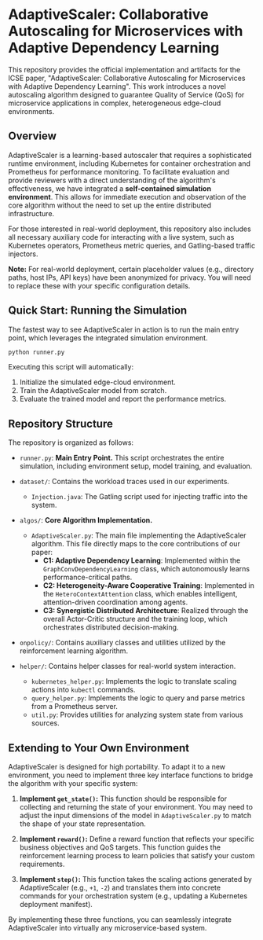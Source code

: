 # AdaptiveScaler: Collaborative Autoscaling for Microservices with Adaptive Dependency Learning

This repository provides the official implementation and artifacts for the ICSE paper, "AdaptiveScaler: Collaborative Autoscaling for Microservices with Adaptive Dependency Learning". This work introduces a novel autoscaling algorithm designed to guarantee Quality of Service (QoS) for microservice applications in complex, heterogeneous edge-cloud environments.

## Overview

AdaptiveScaler is a learning-based autoscaler that requires a sophisticated runtime environment, including Kubernetes for container orchestration and Prometheus for performance monitoring. To facilitate evaluation and provide reviewers with a direct understanding of the algorithm's effectiveness, we have integrated a **self-contained simulation environment**. This allows for immediate execution and observation of the core algorithm without the need to set up the entire distributed infrastructure.

For those interested in real-world deployment, this repository also includes all necessary auxiliary code for interacting with a live system, such as Kubernetes operators, Prometheus metric queries, and Gatling-based traffic injectors.

**Note:** For real-world deployment, certain placeholder values (e.g., directory paths, host IPs, API keys) have been anonymized for privacy. You will need to replace these with your specific configuration details.

## Quick Start: Running the Simulation

The fastest way to see AdaptiveScaler in action is to run the main entry point, which leverages the integrated simulation environment.

```bash
python runner.py
```

Executing this script will automatically:
1. Initialize the simulated edge-cloud environment.
2. Train the AdaptiveScaler model from scratch.
3. Evaluate the trained model and report the performance metrics.

## Repository Structure

The repository is organized as follows:

* `runner.py`: **Main Entry Point.** This script orchestrates the entire simulation, including environment setup, model training, and evaluation.

* `dataset/`: Contains the workload traces used in our experiments.
    * `Injection.java`: The Gatling script used for injecting traffic into the system.

* `algos/`: **Core Algorithm Implementation.**
    * `AdaptiveScaler.py`: The main file implementing the AdaptiveScaler algorithm. This file directly maps to the core contributions of our paper:
        * **C1: Adaptive Dependency Learning**: Implemented within the `GraphConvDependencyLearning` class, which autonomously learns performance-critical paths.
        * **C2: Heterogeneity-Aware Cooperative Training**: Implemented in the `HeteroContextAttention` class, which enables intelligent, attention-driven coordination among agents.
        * **C3: Synergistic Distributed Architecture**: Realized through the overall Actor-Critic structure and the training loop, which orchestrates distributed decision-making.

* `onpolicy/`: Contains auxiliary classes and utilities utilized by the reinforcement learning algorithm.

* `helper/`: Contains helper classes for real-world system interaction.
    * `kubernetes_helper.py`: Implements the logic to translate scaling actions into `kubectl` commands.
    * `query_helper.py`: Implements the logic to query and parse metrics from a Prometheus server.
    * `util.py`: Provides utilities for analyzing system state from various sources.

## Extending to Your Own Environment

AdaptiveScaler is designed for high portability. To adapt it to a new environment, you need to implement three key interface functions to bridge the algorithm with your specific system:

1.  **Implement `get_state()`:**
    This function should be responsible for collecting and returning the state of your environment. You may need to adjust the input dimensions of the model in `AdaptiveScaler.py` to match the shape of your state representation.

2.  **Implement `reward()`:**
    Define a reward function that reflects your specific business objectives and QoS targets. This function guides the reinforcement learning process to learn policies that satisfy your custom requirements.

3.  **Implement `step()`:**
    This function takes the scaling actions generated by AdaptiveScaler (e.g., `+1`, `-2`) and translates them into concrete commands for your orchestration system (e.g., updating a Kubernetes deployment manifest).

By implementing these three functions, you can seamlessly integrate AdaptiveScaler into virtually any microservice-based system.
